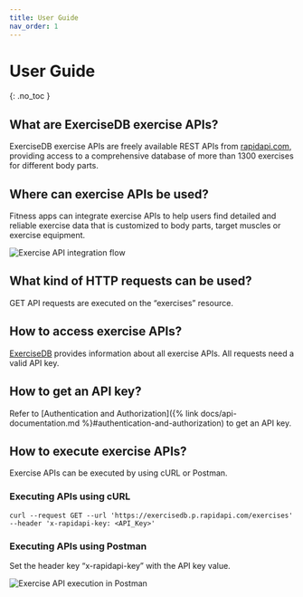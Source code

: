 ```yaml
---
title: User Guide
nav_order: 1
---
```


# User Guide
{: .no_toc }

## What are ExerciseDB exercise APIs?
ExerciseDB exercise APIs are freely available REST APIs from [rapidapi.com](https://rapidapi.com/search/Health%20and%20Fitness?sortBy=ByRelevance), providing access to a comprehensive database of more than 1300 exercises for different body parts.

## Where can exercise APIs be used?
Fitness apps can integrate exercise APIs to help users find detailed and reliable exercise data that is customized to body parts, target muscles or exercise equipment.

![Exercise API integration flow](../images/exercise-api-integration.png)

## What kind of HTTP requests can be used?
GET API requests are executed on the “exercises” resource.

## How to access exercise APIs?
[ExerciseDB](https://rapidapi.com/justin-WFnsXH_t6/api/exercisedb) provides information about all exercise APIs. All requests need a valid API key.

## How to get an API key?
Refer to [Authentication and Authorization]({% link docs/api-documentation.md %}#authentication-and-authorization) to get an API key.

## How to execute exercise APIs?
Exercise APIs can be executed by using cURL or Postman.

### Executing APIs using cURL

```
curl --request GET --url 'https://exercisedb.p.rapidapi.com/exercises' --header 'x-rapidapi-key: <API_Key>'
```

### Executing APIs using Postman
Set the header key “x-rapidapi-key” with the API key value.

![Exercise API execution in Postman](../images/postman-exercise-api.png)